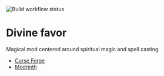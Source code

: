 ![Build workflow status](https://github.com/Aurocosh/divine-favor/actions/workflows/gradle.yml/badge.svg)

# Divine favor
Magical mod centered around spiritual magic and spell casting

- [Curse Forge](https://minecraft.curseforge.com/projects/divine-favor)
- [Modrinth](https://modrinth.com/mod/divine-favor)

